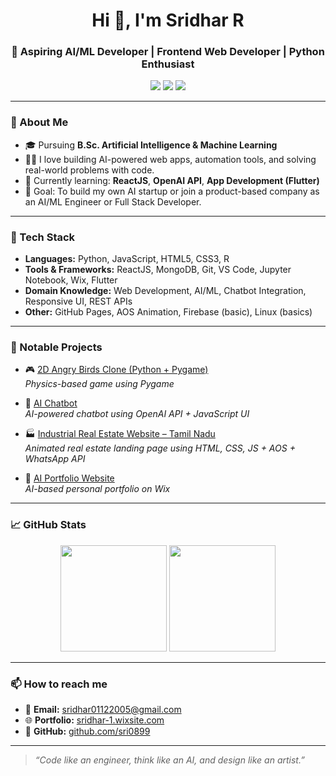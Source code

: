 <h1 align="center">Hi 👋, I'm Sridhar R</h1>
<h3 align="center">🚀 Aspiring AI/ML Developer | Frontend Web Developer | Python Enthusiast</h3>

<p align="center">
  <a href="mailto:sridhar01122005@gmail.com"><img src="https://img.shields.io/badge/Email-sridhar01122005@gmail.com-red?style=flat-square&logo=gmail"></a>
  <a href="https://github.com/sri0899"><img src="https://img.shields.io/github/followers/sri0899?label=GitHub&style=social"></a>
  <a href="https://crazysri619.wixsite.com/sridhar-1"><img src="https://img.shields.io/badge/Portfolio-Visit-blueviolet?style=flat-square"></a>
</p>

---

### 🧠 About Me

- 🎓 Pursuing **B.Sc. Artificial Intelligence & Machine Learning**
- 👨‍💻 I love building AI-powered web apps, automation tools, and solving real-world problems with code.
- 🌱 Currently learning: **ReactJS**, **OpenAI API**, **App Development (Flutter)**  
- 🚀 Goal: To build my own AI startup or join a product-based company as an AI/ML Engineer or Full Stack Developer.

---

### 🔨 Tech Stack

- **Languages:** Python, JavaScript, HTML5, CSS3, R  
- **Tools & Frameworks:** ReactJS, MongoDB, Git, VS Code, Jupyter Notebook, Wix, Flutter  
- **Domain Knowledge:** Web Development, AI/ML, Chatbot Integration, Responsive UI, REST APIs  
- **Other:** GitHub Pages, AOS Animation, Firebase (basic), Linux (basics)

---

### 📌 Notable Projects

- 🎮 [2D Angry Birds Clone (Python + Pygame)](https://github.com/sri0899/Angry-Birds)  
  *Physics-based game using Pygame*

- 💬 [AI Chatbot](https://github.com/sri0899/Ai-Bot)  
  *AI-powered chatbot using OpenAI API + JavaScript UI*

- 🏭 [Industrial Real Estate Website – Tamil Nadu](https://github.com/sri0899/industrial-land-tn)  
  *Animated real estate landing page using HTML, CSS, JS + AOS + WhatsApp API*

- 🧠 [AI Portfolio Website](https://crazysri619.wixsite.com/sridhar-1)  
  *AI-based personal portfolio on Wix*

---

### 📈 GitHub Stats

<p align="center">
  <img src="https://github-readme-stats.vercel.app/api?username=sri0899&show_icons=true&theme=radical" height="170" />
  <img src="https://github-readme-stats.vercel.app/api/top-langs/?username=sri0899&layout=compact&theme=radical" height="170" />
</p>

---

### 📫 How to reach me

- 📧 **Email:** sridhar01122005@gmail.com  
- 🌐 **Portfolio:** [sridhar-1.wixsite.com](https://crazysri619.wixsite.com/sridhar-1)  
- 🔗 **GitHub:** [github.com/sri0899](https://github.com/sri0899)

---

> *“Code like an engineer, think like an AI, and design like an artist.”*

